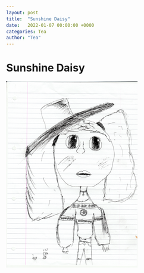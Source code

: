 ```yaml
---
layout: post
title:  "Sunshine Daisy"
date:   2022-01-07 00:00:00 +0000
categories: Tea
author: "Tea"
---
```


# Sunshine Daisy

![Sunshine Daisy](/images/20220109_sunshineDaisy.png)